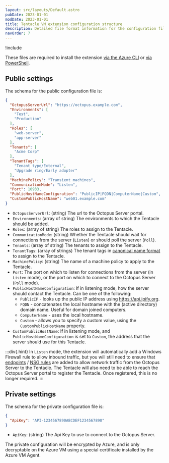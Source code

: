 ```yaml
---
layout: src/layouts/Default.astro
pubDate: 2023-01-01
modDate: 2023-01-01
title: Tentacle VM extension configuration structure
description: Detailed file format information for the configuration files required for the Azure Tentacle VM Extension
navOrder: 7
---
```


!include <azure-vm-extension-deprecated>

These files are required to install the extension [via the Azure CLI](/docs/infrastructure/deployment-targets/tentacle/windows/azure-virtual-machines/via-the-azure-cli/) or [via PowerShell](/docs/infrastructure/deployment-targets/tentacle/windows/azure-virtual-machines/via-powershell).

## Public settings

The schema for the public configuration file is:

```json
{
  "OctopusServerUrl": "https://octopus.example.com",
  "Environments": [
    "Test",
    "Production"
  ],
  "Roles": [
    "web-server",
    "app-server"
  ],
  "Tenants": [
    "Acme Corp"
  ],
  "TenantTags": [
    "Tenant type/External",
    "Upgrade ring/Early adopter"
  ],
  "MachinePolicy": "Transient machines",
  "CommunicationMode": "Listen",
  "Port": 10933,
  "PublicHostNameConfiguration": "PublicIP|FQDN|ComputerName|Custom",
  "CustomPublicHostName": "web01.example.com"
}

```

* `OctopusServerUrl`: (string) The url to the Octopus Server portal.
* `Environments`: (array of string) The environments to which the Tentacle should be added.
* `Roles`: (array of string) The roles to assign to the Tentacle.
* `CommunicationMode`: (string) Whether the Tentacle should wait for connections from the server (`Listen`) or should poll the server (`Poll`).
* `Tenants`: (array of string) The tenants to assign to the Tentacle.
* `TenantTags`: (array of strings) The tenant tags in [canonical name format](/docs/tenants/tenant-tags/#referencing-tenant-tags) to assign to the Tentacle.
* `MachinePolicy`: (string) The name of a machine policy to apply to the Tentacle.
* `Port`: The port on which to listen for connections from the server (in `Listen` mode), or the port on which to connect to the Octopus Server (`Poll` mode).
* `PublicHostNameConfiguration`: If in listening mode, how the server should contact the Tentacle. Can be one of the following:
  * `PublicIP` - looks up the public IP address using <https://api.ipify.org>.
  * `FQDN` - concatenates the local hostname with the (active directory) domain name. Useful for domain joined computers.
  * `ComputerName` - uses the local hostname.
  * `Custom` - allows you to specify a custom value, using the `CustomPublicHostName` property.
* `CustomPublicHostName`: If in listening mode, and `PublicHostNameConfiguration` is set to `Custom`, the address that the server should use for this Tentacle.

:::div{.hint}
In `Listen` mode, the extension will automatically add a Windows Firewall rule to allow inbound traffic, but you will still need to ensure that [endpoints](https://docs.microsoft.com/en-us/azure/virtual-machines/windows/classic/setup-endpoints) / [NSG rules](https://docs.microsoft.com/en-us/azure/virtual-network/virtual-networks-nsg) are added to allow network traffic from the Octopus Server to the Tentacle.
The Tentacle will also need to be able to reach the Octopus Server portal to register the Tentacle. Once registered, this is no longer required.
:::

## Private settings

The schema for the private configuration file is:

```json
{
  "ApiKey": "API-1234567890ABCDEF1234567890"
}
```

* `ApiKey`: (string) The Api Key to use to connect to the Octopus Server.

The private configuration will be encrypted by Azure, and is only decryptable on the Azure VM using a special certificate installed by the Azure VM Agent.
